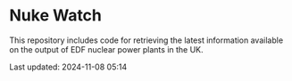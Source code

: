 # Nuke Watch

This repository includes code for retrieving the latest information available on the output of EDF nuclear power plants in the UK.

Last updated: 2024-11-08 05:14